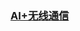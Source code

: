 ### [AI+无线通信](https://www.heywhale.com/org/2021NAIC/competition/area/61b810c9902a13001708eb21/content)
<br/><br/>

